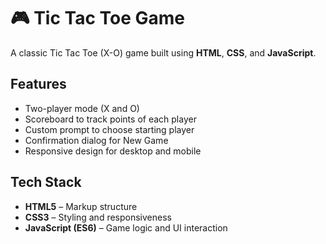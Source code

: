 # 🎮 Tic Tac Toe Game

A classic Tic Tac Toe (X-O) game built using **HTML**, **CSS**, and **JavaScript**. 


## Features

- Two-player mode (X and O)
- Scoreboard to track points of each player
- Custom prompt to choose starting player
- Confirmation dialog for New Game
- Responsive design for desktop and mobile
  

## Tech Stack

- **HTML5** – Markup structure  
- **CSS3** – Styling and responsiveness  
- **JavaScript (ES6)** – Game logic and UI interaction

